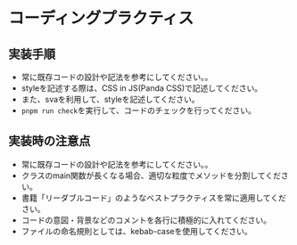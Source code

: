# コーディングプラクティス

## 実装手順
- 常に既存コードの設計や記法を参考にしてください。。
- styleを記述する際は、CSS in JS(Panda CSS)で記述してください。
- また、svaを利用して、styleを記述してください。
- `pnpm run check`を実行して、コードのチェックを行ってください。

## 実装時の注意点
- 常に既存コードの設計や記法を参考にしてください。。
- クラスのmain関数が長くなる場合、適切な粒度でメソッドを分割してください。
- 書籍「リーダブルコード」のようなベストプラクティスを常に適用してください。
- コードの意図・背景などのコメントを各行に積極的に入れてください。
- ファイルの命名規則としては、kebab-caseを使用してください。